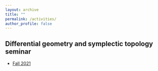 ```yaml
---
layout: archive
title: ""
permalink: /activities/
author_profile: false
---
```


## Differential geometry and symplectic topology seminar
- [Fall 2021](https://erkaobao.github.io/math/activities/gt2021fall)
